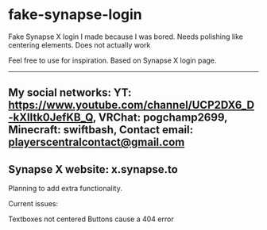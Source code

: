 # fake-synapse-login
Fake Synapse X login I made because I was bored. Needs polishing like centering elements. Does not actually work

Feel free to use for inspiration. Based on Synapse X login page.

----
My social networks:
YT: https://www.youtube.com/channel/UCP2DX6_D-kXlItk0JefKB_Q,
VRChat: pogchamp2699,
Minecraft: swiftbash,
Contact email: playerscentralcontact@gmail.com
----
Synapse X website: x.synapse.to
----
Planning to add extra functionality.

Current issues:

Textboxes not centered
Buttons cause a 404 error
